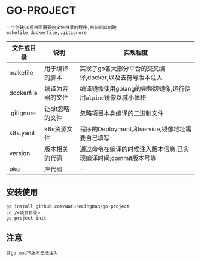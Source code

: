 # GO-PROJECT

    一个创建GO项目所需要的文件目录的程序,目前可以创建makefile,dockerfile,.gitignore

文件或目录|说明|实现程度
-|-|-
makefile  |用于编译的脚本  |实现了go各大部分平台的交叉编译,docker,以及去符号版本注入      |
dockerfile|编译为容器的文件 |编译镜像使用golang的完整版镜像,运行使用`alpine`镜像以减小体积|
.gitignore|让git忽略的文件 |忽略项目本身编译的二进制文件                              |
k8s.yaml  |k8s资源文件    |程序的Deployment,和service,镜像地址需要自己填写            |
version   |版本相关的代码  |通过命令在编译的时候注入版本信息,已实现编译时间;commit版本号等 |
pkg       |库代码         |-                                                     |

## 安装使用

    go install github.com/NatureLingRan/go-project
    cd /<项目目录>
    go-project init

## 注意

    非go mod下版本无法注入
